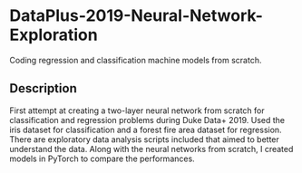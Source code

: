 # DataPlus-2019-Neural-Network-Exploration
Coding regression and classification machine models from scratch.

## Description
First attempt at creating a two-layer neural network from scratch for classification and regression problems during Duke Data+ 2019. 
Used the iris dataset for classification and a forest fire area dataset for regression. 
There are exploratory data analysis scripts included that aimed to better understand the data. 
Along with the neural networks from scratch, I created models in PyTorch to compare the performances.
